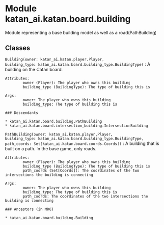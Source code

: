 Module katan_ai.katan.board.building
====================================
Module representing a base building model as well as a road(PathBuilding)

Classes
-------

`Building(owner: katan_ai.katan.player.Player, building_type: katan_ai.katan.board.building_type.BuildingType)`
:   A building on the Catan board.

    Attributes:
            owner (Player): The player who owns this building
            building_type (BuildingType): The type of building this is

    Args:
            owner: The player who owns this building
            building_type: The type of building this is

    ### Descendants

    * katan_ai.katan.board.building.PathBuilding
    * katan_ai.katan.board.intersection_building.IntersectionBuilding

`PathBuilding(owner: katan_ai.katan.player.Player, building_type: katan_ai.katan.board.building_type.BuildingType, path_coords: Set[katan_ai.katan.board.coords.Coords])`
:   A building that is built on a path. In the base game, only roads.

    Attributes:
            owner (Player): The player who owns this building
            building_type (BuildingType): The type of building this is
            path_coords (Set[Coords]): The coordinates of the two intersections the building is connecting

    Args:
            owner: The player who owns this building
            building_type: The type of building this is
            path_coords: The coordinates of the two intersections the building is connecting

    ### Ancestors (in MRO)

    * katan_ai.katan.board.building.Building
